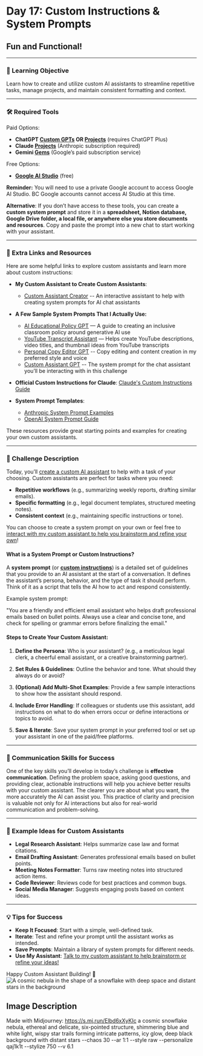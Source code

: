 # Day 17: Custom Instructions & System Prompts

## Fun and Functional!

---

### 🎯 Learning Objective

Learn how to create and utilize custom AI assistants to streamline repetitive tasks, manage projects, and maintain consistent formatting and context.

---

### 🛠️ Required Tools

Paid Options:

- **ChatGPT [Custom GPTs](https://openai.com/index/introducing-gpts/) OR [Projects](https://help.openai.com/en/articles/10169521-using-projects-in-chatgpt)** (requires ChatGPT Plus)  
- **Claude [Projects](https://www.anthropic.com/news/projects)** (Anthropic subscription required)  
- **Gemini [Gems](https://blog.google/products/gemini/google-gems-tips/)** (Google’s paid subscription service)

Free Options:

- [**Google AI Studio**](https://ai.google.dev/gemini-api/docs/ai-studio-quickstart?continue=https%3A%2F%2Fdevelopers.google.com%2Flearn%2Fpathways%2Fsolution-ai-gemini-101%23article-https%3A%2F%2Fai.google.dev%2Fgemini-api%2Fdocs%2Fai-studio-quickstart) (free)

**Reminder:** You will need to use a private Google account to access Google AI Studio. BC Google accounts cannot access AI Studio at this time.	

**Alternative**: If you don’t have access to these tools, you can create a **custom system prompt** and store it in a **spreadsheet, Notion database, Google Drive folder, a local file, or anywhere else you store documents and resources**. Copy and paste the prompt into a new chat to start working with your assistant.

---

### 📂 Extra Links and Resources

Here are some helpful links to explore custom assistants and learn more about custom instructions:

- **My Custom Assistant to Create Custom Assistants**:

  - [Custom Assistant Creator](https://chatgpt.com/g/g-674f2452de748191961e54c90e5fc475-custom-chat-assistant) \-- An interactive assistant to help with creating system prompts for AI chat assistants  
- **A Few Sample System Prompts That I Actually Use:**

  - [AI Educational Policy GPT](https://docs.google.com/document/d/1uBDqxNNyby5yX8ZudiY9Ur3VL_Z0A4vHgRP8CjEqgCs/edit?usp=sharing) — A guide to creating an inclusive classroom policy around generative AI use  
  - [YouTube Transcript Assistant](https://docs.google.com/document/d/1jfrWr9IAplVgY3lG7uRjw2dDZcQ-wzVjb6zbExOO8cg/edit?usp=sharing) — Helps create YouTube descriptions, video titles, and thumbnail ideas from YouTube transcripts  
  - [Personal Copy Editor GPT](https://docs.google.com/document/d/1xXmjZakYyOez57D5WFVPNfqVYlSAewa0N5WSaERJcwA/edit?usp=sharing) \-- Copy editing and content creation in my preferred style and voice  
  - [Custom Assistant GPT](https://docs.google.com/document/d/1fbA_DIJrE_GYrRLLsblpGT05ICbPTZMgFoC1XhapN3Q/edit?usp=sharing) \-- The system prompt for the chat assistant you’ll be interacting with in this challenge  
- **Official Custom Instructions for Claude**: [Claude's Custom Instructions Guide](https://docs.anthropic.com/en/release-notes/system-prompts)

- **System Prompt Templates**:

  - [Anthropic System Prompt Examples](https://docs.anthropic.com/en/docs/build-with-claude/prompt-engineering/system-prompts#legal-contract-analysis-with-role-prompting)  
  - [OpenAI System Prompt Guide](https://platform.openai.com/docs/examples)

These resources provide great starting points and examples for creating your own custom assistants.

---

### 📜 Challenge Description

Today, you’ll [create a custom AI assistant](https://chatgpt.com/g/g-674f2452de748191961e54c90e5fc475-custom-chat-assistant) to help with a task of your choosing. Custom assistants are perfect for tasks where you need:

- **Repetitive workflows** (e.g., summarizing weekly reports, drafting similar emails).  
- **Specific formatting** (e.g., legal document templates, structured meeting notes).  
- **Consistent context** (e.g., maintaining specific instructions or tone).

You can choose to create a system prompt on your own or feel free to [interact with my custom assistant to help you brainstorm and refine your own](https://chatgpt.com/g/g-674f2452de748191961e54c90e5fc475-custom-chat-assistant)\!

#### What is a System Prompt or Custom Instructions?

A **system prompt** (or [**custom instructions**](https://sites.bc.edu/bclawedtech/2023/10/10/system-prompt/)) is a detailed set of guidelines that you provide to an AI assistant at the start of a conversation. It defines the assistant’s persona, behavior, and the type of task it should perform. Think of it as a script that tells the AI how to act and respond consistently.

Example system prompt:

"You are a friendly and efficient email assistant who helps draft professional emails based on bullet points. Always use a clear and concise tone, and check for spelling or grammar errors before finalizing the email."

#### Steps to Create Your Custom Assistant:

1. **Define the Persona**: Who is your assistant? (e.g., a meticulous legal clerk, a cheerful email assistant, or a creative brainstorming partner).

2. **Set Rules & Guidelines**: Outline the behavior and tone. What should they always do or avoid?

3. **(Optional) Add Multi-Shot Examples**: Provide a few sample interactions to show how the assistant should respond.

4. **Include Error Handling**: If colleagues or students use this assistant, add instructions on what to do when errors occur or define interactions or topics to avoid.

5. **Save & Iterate**: Save your system prompt in your preferred tool or set up your assistant in one of the paid/free platforms.

---

### 📝 Communication Skills for Success

One of the key skills you’ll develop in today’s challenge is **effective communication**. Defining the problem space, asking good questions, and providing clear, actionable instructions will help you achieve better results with your custom assistant. The clearer you are about what you want, the more accurately the AI can assist you. This practice of clarity and precision is valuable not only for AI interactions but also for real-world communication and problem-solving.

---

### 📖 Example Ideas for Custom Assistants

- **Legal Research Assistant**: Helps summarize case law and format citations.  
- **Email Drafting Assistant**: Generates professional emails based on bullet points.  
- **Meeting Notes Formatter**: Turns raw meeting notes into structured action items.  
- **Code Reviewer**: Reviews code for best practices and common bugs.  
- **Social Media Manager**: Suggests engaging posts based on content ideas.

---

### 💡 Tips for Success

- **Keep It Focused**: Start with a simple, well-defined task.  
- **Iterate**: Test and refine your prompt until the assistant works as intended.  
- **Save Prompts**: Maintain a library of system prompts for different needs.  
- **Use My Assistant**: [Talk to my custom assistant to help brainstorm or refine your ideas\!](https://chatgpt.com/g/g-674f2452de748191961e54c90e5fc475-custom-chat-assistant)

Happy Custom Assistant Building\! 🤖
![A cosmic nebula in the shape of a snowflake with deep space and distant stars in the background](https://res.cloudinary.com/dt5ug8amw/image/upload/v1734382959/AI%20Advent%202024/cosmic_nebulae.png)
## Image Description
Made with Midjourney: https://s.mj.run/Elbd6xXyKIc a cosmic snowflake nebula, ethereal and delicate, six-pointed structure, shimmering blue and white light, wispy star trails forming intricate patterns, icy glow, deep black background with distant stars --chaos 30 --ar 1:1 --style raw --personalize qaj1k1t --stylize 750 --v 6.1